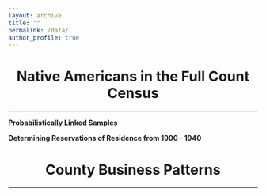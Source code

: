 ```yaml
---
layout: archive
title: ""
permalink: /data/
author_profile: true
---
```


<h1 id="-native-americans-">
	<center> Native Americans in the Full Count Census </center>
</h1>
<hr>

<strong>Probabilistically Linked Samples</strong>

<strong>Determining Reservations of Residence from 1900 - 1940 </strong>

<h1 id="-cbp-">
	<center> County Business Patterns </center>
</h1>
<hr>


